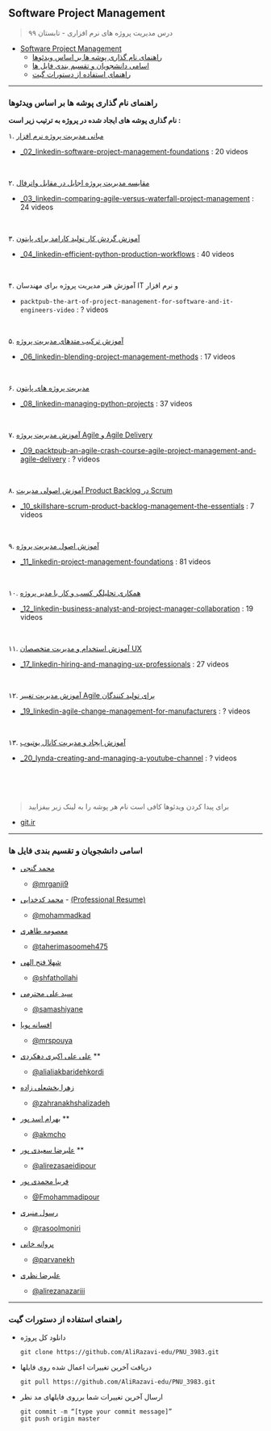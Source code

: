 ## Software Project Management

> درس مدیریت پروژه های نرم افزاری - تابستان ۹۹

- [Software Project Management](#software-project-management)
  * [راهنمای نام گذاری پوشه ها بر اساس ویدئوها](#راهنمای-نام-گذاری-پوشه-ها-بر-اساس-ویدئوها)
  * [اسامی دانشجویان و تقسیم بندی فایل ها](#اسامی-دانشجویان-و-تقسیم-بندی-فایل-ها)
  * [راهنمای استفاده از دستورات گیت](#راهنمای-استفاده-از-دستورات-گیت)

---
### راهنمای نام گذاری پوشه ها بر اساس ویدئوها

**نام گذاری پوشه های ایجاد شده در پروژه به ترتیب زیر است :**

۱. 
[مبانی مدیریت پروژه نرم افزار](https://git.ir/linkedin-software-project-management-foundations/)
- [_02_linkedin-software-project-management-foundations](https://github.com/AliRazavi-edu/PNU_3983/tree/master/SoftwareProjectManagement/_02_linkedin-software-project-management-foundations/en) : 20 videos

<br>

۲. [مقایسه مدیریت پروژه اجایل در مقابل واترفال](https://git.ir/linkedin-comparing-agile-versus-waterfall-project-management/)

- [_03_linkedin-comparing-agile-versus-waterfall-project-management](https://github.com/AliRazavi-edu/PNU_3983/tree/master/SoftwareProjectManagement/_03_linkedin-comparing-agile-versus-waterfall-project-management/en) : 24 videos

<br>

۳. [آموزش گردش کار تولید کارامد برای پایتون](https://git.ir/linkedin-efficient-python-production-workflows)
- [_04_linkedin-efficient-python-production-workflows](https://github.com/AliRazavi-edu/PNU_3983/tree/master/SoftwareProjectManagement/_04_linkedin-efficient-python-production-workflows) : 40 videos

<br>

۴. آموزش هنر مدیریت پروژه برای مهندسان IT و نرم افزار
- `packtpub-the-art-of-project-management-for-software-and-it-engineers-video` : ? videos

<br>

۵. [آموزش ترکیب متدهای مدیریت پروژه](https://git.ir/linkedin-blending-project-management-methods)
- [_06_linkedin-blending-project-management-methods](https://github.com/AliRazavi-edu/PNU_3983/tree/master/SoftwareProjectManagement/_06_linkedin-blending-project-management-methods) : 17 videos

<br>

۶. [مدیریت پروژه های پایتون](https://git.ir/linkedin-managing-python-projects)
- [_08_linkedin-managing-python-projects](https://github.com/AliRazavi-edu/PNU_3983/tree/master/SoftwareProjectManagement/_08_linkedin-managing-python-projects) : 37 videos

<br>

۷. [آموزش مدیریت پروژه Agile و Agile Delivery](https://git.ir/packtpub-an-agile-crash-course-agile-project-management-and-agile-delivery-video)
- [_09_packtpub-an-agile-crash-course-agile-project-management-and-agile-delivery](https://github.com/AliRazavi-edu/PNU_3983/tree/master/SoftwareProjectManagement/_09_packtpub-an-agile-crash-course-agile-project-management-and-agile-delivery) : ? videos

<br>

۸. [آموزش اصولی مدیریت Product Backlog در Scrum](https://git.ir/skillshare-scrum-product-backlog-management-the-essentials)
- [_10_skillshare-scrum-product-backlog-management-the-essentials](https://github.com/AliRazavi-edu/PNU_3983/tree/master/SoftwareProjectManagement/_10_skillshare-scrum-product-backlog-management-the-essentials) : 7 videos

<br>

۹. [آموزش اصول مدیریت پروژه](https://git.ir/linkedin-project-management-foundations)
- [_11_linkedin-project-management-foundations](https://github.com/AliRazavi-edu/PNU_3983/tree/master/SoftwareProjectManagement/_11_linkedin-project-management-foundations) : 81 videos

<br>

۱۰. [همکاری تحلیلگر کسب و کار با مدیر پروژه](https://git.ir/linkedin-business-analyst-and-project-manager-collaboration)
- [_12_linkedin-business-analyst-and-project-manager-collaboration](https://github.com/AliRazavi-edu/PNU_3983/tree/master/SoftwareProjectManagement/_12_linkedin-business-analyst-and-project-manager-collaboration) : 19 videos

<br>

۱۱. [آموزش استخدام و مدیریت متخصصان UX](https://git.ir/linkedin-hiring-and-managing-ux-professionals)
- [_17_linkedin-hiring-and-managing-ux-professionals](https://github.com/AliRazavi-edu/PNU_3983/tree/master/SoftwareProjectManagement/_17_linkedin-hiring-and-managing-ux-professionals) : 27 videos

<br>

۱۲. [آموزش مدیریت تغییر Agile برای تولید کنندگان](https://git.ir/linkedin-agile-change-management-for-manufacturers)
- [_19_linkedin-agile-change-management-for-manufacturers](https://github.com/AliRazavi-edu/PNU_3983/tree/master/SoftwareProjectManagement/_19_linkedin-agile-change-management-for-manufacturers) : ? videos

<br>

۱۳. [آموزش ایجاد و مدیریت کانال یوتیوب](https://git.ir/lynda-creating-and-managing-a-youtube-channel)
- [_20_lynda-creating-and-managing-a-youtube-channel](https://github.com/AliRazavi-edu/PNU_3983/tree/master/SoftwareProjectManagement/_20_lynda-creating-and-managing-a-youtube-channel) : ? videos

<br>
<br>
<br>

>برای پیدا کردن ویدئوها کافی است نام هر پوشه را به لینک زیر بیفزایید 
- [git.ir](https://git.ir/)
---
### اسامی دانشجویان و تقسیم بندی فایل ها


+ [محمد گنجی](https://mrganji9.github.io)  
  - [@mrganji9](https://github.com/mrganji9)

+ [محمد کدخدایی](https://mohammadkad.github.io) - [(Professional Resume)](https://mohammadkad.github.io/resume/index.html)
  - [@mohammadkad](https://github.com/mohammadkad)

+ [معصومه طاهری](https://taherimasoomeh475.github.io)  
  -   [@taherimasoomeh475](https://github.com/taherimasoomeh475)

+ [شهلا فتح الهی](https://shfathollahi.github.io)  
  -  [@shfathollahi](https://github.com/shfathollahi)

+ [سید علی محترمی](https://samashiyane.github.io)  
  -  [@samashiyane](https://github.com/samashiyane)

+ [افسانه پویا](https://mrspouya.github.io)   
  -  [@mrspouya](https://github.com/mrspouya)

+ [علی علی اکبری دهکردی](https://alialiakkbaridehkordi.github.io)  **
   - [@alialiakbaridehkordi](https://github.com/alialiakkbaridehkordi)

+ [زهرا بخشعلی زاده](https://zahrabakhshalizadeh.github.io)   
   - [@zahranakhshalizadeh](https://github.com/zahrabakhshalizadeh)

+ [بهرام اسد پور](https://akmcho.github.io)  **
    - [@akmcho](https://github.com/akmcho)

+ [علیرضا سعیدی پور](https://alirezasaeidipour.github.io)  **
    - [@alirezasaeidipour](https://github.com/alirezasaeidipour)

+ [فریبا محمدی پور](https://Fmohammadipour.github.io)
    - [@Fmohammadipour](https://github.com/Fmohammadipour)
    
+ [رسول منیری](https://rasoolmoniri.github.io)
    - [@rasoolmoniri](https://github.com/rasoolmoniri)
    
+ [پروانه خانی](https://parvanekh.github.io)
   - [@parvanekh](https://github.com/parvanekh)
        
 + [علیرضا نظری](https://alirezanazariii.github.io)
    - [@alirezanazariii](https://github.com/alirezanazariii)
                
    
---
### راهنمای استفاده از دستورات گیت

- دانلود کل پروژه

      git clone https://github.com/AliRazavi-edu/PNU_3983.git
  
- دریافت آخرین تغییرات اعمال شده روی فایلها

      git pull https://github.com/AliRazavi-edu/PNU_3983.git

- ارسال آخرین تغییرات شما برروی فایلهای مد نظر

      git commit -m “[type your commit message]”
      git push origin master
